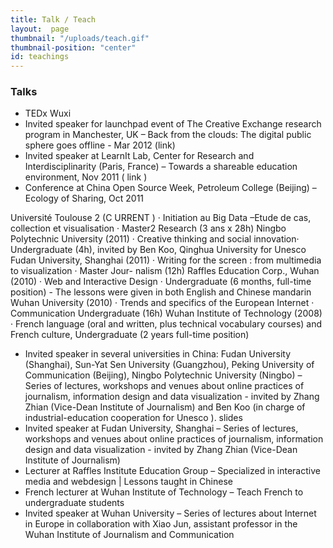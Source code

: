 ```yaml
---
title: Talk / Teach
layout:  page
thumbnail: "/uploads/teach.gif"
thumbnail-position: "center"
id: teachings
---
```



### Talks

+ TEDx Wuxi
+ Invited speaker for launchpad event of The Creative Exchange research program in Manchester, UK – Back from the clouds: The digital public sphere goes offline - Mar 2012 (link)
+ Invited speaker at LearnIt Lab, Center for Research and Interdisciplinarity (Paris, France) – Towards a shareable education environment, Nov 2011 ( link )
+ Conference at China Open Source Week, Petroleum College (Beijing) – Ecology of Sharing, Oct 2011

Université Toulouse 2 (C URRENT ) · Initiation au Big Data –Etude de cas, collection et visualisation · Master2
Research (3 ans x 28h)
Ningbo Polytechnic University (2011) · Creative thinking and social innovation· Undergraduate (4h), invited
by Ben Koo, Qinghua University for Unesco
Fudan University, Shanghai (2011) · Writing for the screen : from multimedia to visualization · Master Jour-
nalism (12h)
Raffles Education Corp., Wuhan (2010) · Web and Interactive Design · Undergraduate (6 months, full-time
position) - The lessons were given in both English and Chinese mandarin
Wuhan University (2010) · Trends and specifics of the European Internet · Communication Undergraduate
(16h)
Wuhan Institute of Technology (2008) · French language (oral and written, plus technical vocabulary
courses) and French culture, Undergraduate (2 years full-time position)

+ Invited speaker in several universities in China: Fudan University (Shanghai), Sun-Yat Sen University (Guangzhou), Peking University of Communication (Beijing), Ningbo Polytechnic University (Ningbo) – Series of lectures, workshops and venues about online practices of journalism, information design and data visualization - invited by Zhang Zhian (Vice-Dean Institute of Journalism) and Ben Koo (in charge of industrial-education cooperation for Unesco ). slides
+ Invited speaker at Fudan University, Shanghai – Series of lectures, workshops and venues about online practices of journalism, information design and data visualization - invited by Zhang Zhian (Vice-Dean Institute of Journalism)
+ Lecturer at Raffles Institute Education Group – Specialized in interactive media and webdesign | Lessons taught in Chinese
+ French lecturer at Wuhan Institute of Technology ­– Teach French to undergraduate students
+ Invited speaker at Wuhan University – Series of lectures about Internet in Europe in collaboration with Xiao Jun, assistant professor in the Wuhan Institute of Journalism and Communication
